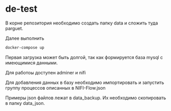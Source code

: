 # de-test

В корне репозитория необходимо создать папку data и сложить туда parguet.

Далее выполнить 

```bash
docker-compose up
```

Первая загрузка может быть долгой, так как формируется база mysql с имеющимися данными.

Для работоы доступен adminer и nifi

Для добавления данных в базу необходимо импортировать и запустить группу процессов описанных в NIFI-Flow.json

Примеры json файлов лежат в data_backup. Их необходимо скопировать в папку data_json.
